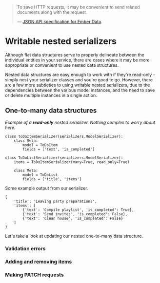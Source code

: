 > To save HTTP requests, it may be convenient to send related documents along with the request.
>
> — [JSON API specification for Ember Data][cite].

# Writable nested serializers

Although flat data structures serve to properly delineate between the individual entities in your service, there are cases where it may be more appropriate or convenient to use nested data structures.

Nested data structures are easy enough to work with if they're read-only - simply nest your serializer classes and you're good to go. However, there are a few more subtleties to using writable nested serializers, due to the dependencies between the various model instances, and the need to save or delete multiple instances in a single action.

## One-to-many data structures

_Example of a **read-only** nested serializer. Nothing complex to worry about here._

```
class ToDoItemSerializer(serializers.ModelSerializer):
    class Meta:
        model = ToDoItem
        fields = ['text', 'is_completed']

class ToDoListSerializer(serializers.ModelSerializer):
    items = ToDoItemSerializer(many=True, read_only=True)

    class Meta:
        model = ToDoList
        fields = ['title', 'items']
```

Some example output from our serializer.

```
{
    'title': 'Leaving party preparations',
    'items': [
        {'text': 'Compile playlist', 'is_completed': True},
        {'text': 'Send invites', 'is_completed': False},
        {'text': 'Clean house', 'is_completed': False}
    ]
}
```

Let's take a look at updating our nested one-to-many data structure.

### Validation errors

### Adding and removing items

### Making PATCH requests

[cite]: http://jsonapi.org/format/#url-based-json-api
